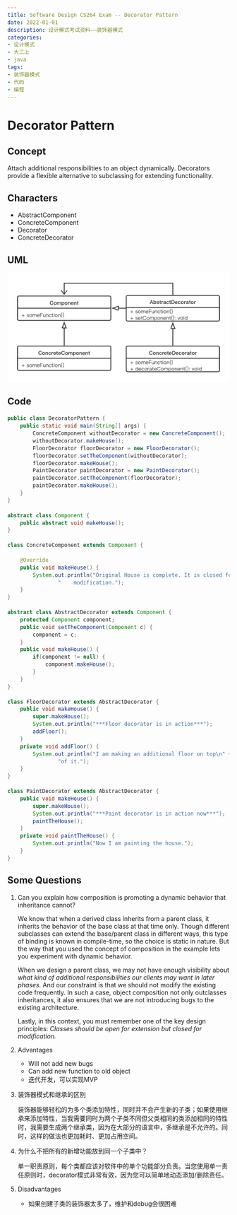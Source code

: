 ```yaml
---
title: Software Design CS264 Exam -- Decorator Pattern
date: 2022-01-01
description: 设计模式考试资料——装饰器模式
categories:
- 设计模式
- 大三上
- java
tags:
- 装饰器模式
- 代码
- 编程
---
```


# Decorator Pattern

## Concept

Attach additional responsibilities to an object dynamically. Decorators provide a flexible alternative to subclassing for extending functionality.

## Characters

- AbstractComponent
- ConcreteComponent
- Decorator
- ConcreteDecorator

## UML

![](../../.vuepress/public/img/DecoratorPattern.png)

## Code

```java
public class DecoratorPattern {
    public static void main(String[] args) {
        ConcreteComponent withoutDecorator = new ConcreteComponent();
        withoutDecorator.makeHouse();
        FloorDecorator floorDecorator = new FloorDecorator();
        floorDecorator.setTheComponent(withoutDecorator);
        floorDecorator.makeHouse();
        PaintDecorator paintDecorator = new PaintDecorator();
        paintDecorator.setTheComponent(floorDecorator);
        paintDecorator.makeHouse();
    }
}

abstract class Component {
    public abstract void makeHouse();
}

class ConcreteComponent extends Component {

    @Override
    public void makeHouse() {
        System.out.println("Original House is complete. It is closed for\n" +
                "    modification.");
    }
}

abstract class AbstractDecorator extends Component {
    protected Component component;
    public void setTheComponent(Component c) {
        component = c;
    }
    public void makeHouse() {
        if(component != null) {
            component.makeHouse();
        }
    }
}

class FloorDecorator extends AbstractDecorator {
    public void makeHouse() {
        super.makeHouse();
        System.out.println("***Floor decorator is in action***");
        addFloor();
    }
    private void addFloor() {
        System.out.println("I am making an additional floor on top\n" +
                "of it.");
    }
}

class PaintDecorator extends AbstractDecorator {
    public void makeHouse() {
        super.makeHouse();
        System.out.println("***Paint decorator is in action now***");
        paintTheHouse();
    }
    private void paintTheHouse() {
        System.out.println("Now I am painting the house.");
    }
}
```

## Some Questions

1. Can you explain how composition is promoting a dynamic behavior that inheritance cannot?

   We know that when a derived class inherits from a parent class, it inherits the behavior of the base class at that time only. Though different subclasses can extend the base/parent class in different ways, this type of binding is known in compile-time, so the choice is static in nature. But the way that you used the concept of composition in the example lets you experiment with dynamic behavior.

   When we design a parent class, we may not have enough visibility about *what kind of additional responsibilities our clients may want in later phases*. And our constraint is that we should not modify the existing code frequently. In such a case, object composition not only outclasses inheritances, it also ensures that we are not introducing bugs to the existing architecture.

   Lastly, in this context, you must remember one of the key design principles: *Classes should be open for extension but closed for modification.*

2. Advantages

   - Will not add new bugs
   - Can add new function to old object
   - 迭代开发，可以实现MVP

3. 装饰器模式和继承的区别

   装饰器能够轻松的为多个类添加特性，同时并不会产生新的子类；如果使用继承来添加特性，当我需要同时为两个子类不同但父类相同的类添加相同的特性时，我需要生成两个继承类，因为在大部分的语言中，多继承是不允许的。同时，这样的做法也更加耗时、更加占用空间。

4. 为什么不把所有的新增功能放到同一个子类中？

   单一职责原则，每个类都应该对软件中的单个功能部分负责。当您使用单一责任原则时，decorator模式非常有效，因为您可以简单地动态添加/删除责任。

5. Disadvantages

   - 如果创建子类的装饰器太多了，维护和debug会很困难
